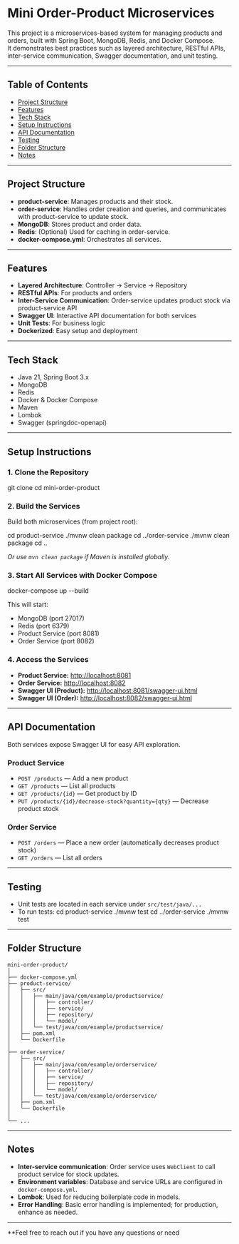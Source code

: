 # Mini Order-Product Microservices

This project is a microservices-based system for managing products and orders, built with Spring Boot, MongoDB, Redis, and Docker Compose.  
It demonstrates best practices such as layered architecture, RESTful APIs, inter-service communication, Swagger documentation, and unit testing.

---

## Table of Contents

- [Project Structure](#project-structure)
- [Features](#features)
- [Tech Stack](#tech-stack)
- [Setup Instructions](#setup-instructions)
- [API Documentation](#api-documentation)
- [Testing](#testing)
- [Folder Structure](#folder-structure)
- [Notes](#notes)

---

## Project Structure

- **product-service**: Manages products and their stock.
- **order-service**: Handles order creation and queries, and communicates with product-service to update stock.
- **MongoDB**: Stores product and order data.
- **Redis**: (Optional) Used for caching in order-service.
- **docker-compose.yml**: Orchestrates all services.

---

## Features

- **Layered Architecture**: Controller → Service → Repository
- **RESTful APIs**: For products and orders
- **Inter-Service Communication**: Order-service updates product stock via product-service API
- **Swagger UI**: Interactive API documentation for both services
- **Unit Tests**: For business logic
- **Dockerized**: Easy setup and deployment

---

## Tech Stack

- Java 21, Spring Boot 3.x
- MongoDB
- Redis
- Docker & Docker Compose
- Maven
- Lombok
- Swagger (springdoc-openapi)

---

## Setup Instructions

### 1. Clone the Repository

git clone <your-repo-url>
cd mini-order-product


### 2. Build the Services

Build both microservices (from project root):

cd product-service
./mvnw clean package
cd ../order-service
./mvnw clean package
cd ..

*Or use `mvn clean package` if Maven is installed globally.*

### 3. Start All Services with Docker Compose

docker-compose up --build

This will start:
- MongoDB (port 27017)
- Redis (port 6379)
- Product Service (port 8081)
- Order Service (port 8082)

### 4. Access the Services

- **Product Service:** [http://localhost:8081](http://localhost:8081)
- **Order Service:** [http://localhost:8082](http://localhost:8082)
- **Swagger UI (Product):** [http://localhost:8081/swagger-ui.html](http://localhost:8081/swagger-ui.html)
- **Swagger UI (Order):** [http://localhost:8082/swagger-ui.html](http://localhost:8082/swagger-ui.html)

---

## API Documentation

Both services expose Swagger UI for easy API exploration.

### Product Service

- `POST /products` — Add a new product
- `GET /products` — List all products
- `GET /products/{id}` — Get product by ID
- `PUT /products/{id}/decrease-stock?quantity={qty}` — Decrease product stock

### Order Service

- `POST /orders` — Place a new order (automatically decreases product stock)
- `GET /orders` — List all orders

---

## Testing

- Unit tests are located in each service under `src/test/java/...`
- To run tests:
  cd product-service
  ./mvnw test
  cd ../order-service
  ./mvnw test

---

## Folder Structure

```
mini-order-product/
│
├── docker-compose.yml
├── product-service/
│   ├── src/
│   │   ├── main/java/com/example/productservice/
│   │   │   ├── controller/
│   │   │   ├── service/
│   │   │   ├── repository/
│   │   │   └── model/
│   │   └── test/java/com/example/productservice/
│   ├── pom.xml
│   └── Dockerfile
│
├── order-service/
│   ├── src/
│   │   ├── main/java/com/example/orderservice/
│   │   │   ├── controller/
│   │   │   ├── service/
│   │   │   ├── repository/
│   │   │   └── model/
│   │   └── test/java/com/example/orderservice/
│   ├── pom.xml
│   └── Dockerfile
│
└── ...
```

---

## Notes

- **Inter-service communication**: Order service uses `WebClient` to call product service for stock updates.
- **Environment variables**: Database and service URLs are configured in `docker-compose.yml`.
- **Lombok**: Used for reducing boilerplate code in models.
- **Error Handling**: Basic error handling is implemented; for production, enhance as needed.

---

**Feel free to reach out if you have any questions or need
